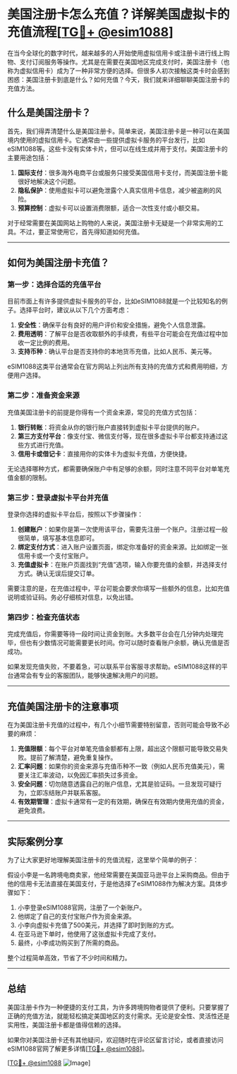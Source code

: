 # 美国注册卡怎么充值？详解美国虚拟卡的充值流程[[TG💪+ @esim1088](https://t.me/s/esim1088)]

在当今全球化的数字时代，越来越多的人开始使用虚拟信用卡或注册卡进行线上购物、支付订阅服务等操作。尤其是在需要在美国地区完成支付时，美国注册卡（也称为虚拟信用卡）成为了一种非常方便的选择。但很多人初次接触这类卡时会感到困惑：美国注册卡到底是什么？如何充值？今天，我们就来详细聊聊美国注册卡的充值方法。

## 什么是美国注册卡？

首先，我们得弄清楚什么是美国注册卡。简单来说，美国注册卡是一种可以在美国境内使用的虚拟信用卡。它通常由一些提供虚拟卡服务的平台发行，比如eSIM1088等。这些卡没有实体卡片，但可以在线生成并用于支付。美国注册卡的主要用途包括：

1. **国际支付**：很多海外电商平台或服务只接受美国信用卡支付，而美国注册卡能很好地解决这个问题。
2. **隐私保护**：使用虚拟卡可以避免泄露个人真实信用卡信息，减少被盗刷的风险。
3. **预算控制**：虚拟卡可以设置消费限额，适合一次性支付或小额交易。

对于经常需要在美国网站上购物的人来说，美国注册卡无疑是一个非常实用的工具。不过，要正常使用它，首先得知道如何充值。

---

## 如何为美国注册卡充值？

### 第一步：选择合适的充值平台

目前市面上有许多提供虚拟卡服务的平台，比如eSIM1088就是一个比较知名的例子。选择平台时，建议从以下几个方面考虑：

1. **安全性**：确保平台有良好的用户评价和安全措施，避免个人信息泄露。
2. **费用透明**：了解平台是否收取额外的手续费，有些平台可能会在充值过程中加收一定比例的费用。
3. **支持币种**：确认平台是否支持你的本地货币充值，比如人民币、美元等。

eSIM1088这类平台通常会在官方网站上列出所有支持的充值方式和费用明细，方便用户选择。

### 第二步：准备资金来源

充值美国注册卡的前提是你得有一个资金来源，常见的充值方式包括：

1. **银行转账**：将资金从你的银行账户直接转到虚拟卡平台提供的账户。
2. **第三方支付平台**：像支付宝、微信支付等，现在很多虚拟卡平台都支持通过这些方式进行充值。
3. **信用卡或借记卡**：直接用你的实体卡为虚拟卡充值，方便快捷。

无论选择哪种方式，都需要确保账户中有足够的余额，同时注意不同平台对单笔充值金额的限制。

### 第三步：登录虚拟卡平台并充值

登录你选择的虚拟卡平台后，按照以下步骤操作：

1. **创建账户**：如果你是第一次使用该平台，需要先注册一个账户。注册过程一般很简单，填写基本信息即可。
2. **绑定支付方式**：进入账户设置页面，绑定你准备好的资金来源。比如绑定一张信用卡或一个支付宝账户。
3. **充值虚拟卡**：在账户页面找到“充值”选项，输入你要充值的金额，并选择支付方式。确认无误后提交订单。

需要注意的是，在充值过程中，平台可能会要求你填写一些额外的信息，比如充值说明或验证码。务必仔细核对信息，以免出错。

### 第四步：检查充值状态

完成充值后，你需要等待一段时间让资金到账。大多数平台会在几分钟内处理完毕，但也有少数情况可能需要更长时间。你可以随时查看账户余额，确认充值是否成功。

如果发现充值失败，不要着急，可以联系平台客服寻求帮助。eSIM1088这样的平台通常会有专业的客服团队，能够快速解决用户的问题。

---

## 充值美国注册卡的注意事项

在为美国注册卡充值的过程中，有几个小细节需要特别留意，否则可能会导致不必要的麻烦：

1. **充值限额**：每个平台对单笔充值金额都有上限，超出这个限额可能导致交易失败。提前了解清楚，避免重复操作。
2. **汇率问题**：如果你的资金来源与充值币种不一致（例如人民币充值美元），需要关注汇率波动，以免因汇率损失过多资金。
3. **安全问题**：切勿随意透露自己的账户信息，尤其是验证码。一旦发现可疑行为，立即冻结账户并联系客服。
4. **有效期管理**：虚拟卡通常有一定的有效期，确保在有效期内使用充值的资金，避免浪费。

---

## 实际案例分享

为了让大家更好地理解美国注册卡的充值流程，这里举个简单的例子：

假设小李是一名跨境电商卖家，他经常需要在美国亚马逊平台上采购商品。但由于他的信用卡无法直接在美国支付，于是他选择了eSIM1088作为解决方案。具体步骤如下：

1. 小李登录eSIM1088官网，注册了一个新账户。
2. 他绑定了自己的支付宝账户作为资金来源。
3. 小李向虚拟卡充值了500美元，并选择了即时到账的方式。
4. 在亚马逊下单时，他使用了这张虚拟卡完成了支付。
5. 最终，小李成功购买到了所需的商品。

整个过程简单高效，节省了不少时间和精力。

---

## 总结

美国注册卡作为一种便捷的支付工具，为许多跨境购物者提供了便利。只要掌握了正确的充值方法，就能轻松搞定美国地区的支付需求。无论是安全性、灵活性还是实用性，美国注册卡都是值得信赖的选择。

如果你对美国注册卡还有其他疑问，欢迎随时在评论区留言讨论，或者直接访问eSIM1088官网了解更多详情[[TG💪+ @esim1088](https://t.me/s/esim1088)]。

[[TG💪+ @esim1088](https://t.me/s/esim1088) ![Image](https://i.postimg.cc/4NQfJmqS/Snipaste-2025-05-13-00-14-12.png)]